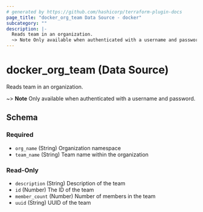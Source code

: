 ```yaml
---
# generated by https://github.com/hashicorp/terraform-plugin-docs
page_title: "docker_org_team Data Source - docker"
subcategory: ""
description: |-
  Reads team in an organization.
  ~> Note Only available when authenticated with a username and password.
---
```


# docker_org_team (Data Source)

Reads team in an organization.

~> **Note** Only available when authenticated with a username and password.



<!-- schema generated by tfplugindocs -->
## Schema

### Required

- `org_name` (String) Organization namespace
- `team_name` (String) Team name within the organization

### Read-Only

- `description` (String) Description of the team
- `id` (Number) The ID of the team
- `member_count` (Number) Number of members in the team
- `uuid` (String) UUID of the team
